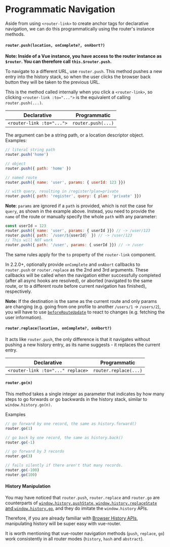 # Programmatic Navigation

Aside from using `<router-link>` to create anchor tags for declarative navigation, we can do this programmatically using the router's instance methods.

#### `router.push(location, onComplete?, onAbort?)`

**Note: Inside of a Vue instance, you have access to the router instance as `$router`. You can therefore call `this.$router.push`.**

To navigate to a different URL, use `router.push`. This method pushes a new entry into the history stack, so when the user clicks the browser back button they will be taken to the previous URL.

This is the method called internally when you click a `<router-link>`, so clicking `<router-link :to="...">` is the equivalent of calling `router.push(...)`.

| Declarative | Programmatic |
|-------------|--------------|
| `<router-link :to="...">` | `router.push(...)` |

The argument can be a string path, or a location descriptor object. Examples:

``` js
// literal string path
router.push('home')

// object
router.push({ path: 'home' })

// named route
router.push({ name: 'user', params: { userId: 123 }})

// with query, resulting in /register?plan=private
router.push({ path: 'register', query: { plan: 'private' }})
```

**Note**: `params` are ignored if a `path` is provided, which is not the case for `query`, as shown in the example above. Instead, you need to provide the `name` of the route or manually specify the whole `path` with any parameter:

```js
const userId = 123
router.push({ name: 'user', params: { userId }}) // -> /user/123
router.push({ path: `/user/${userId}` }) // -> /user/123
// This will NOT work
router.push({ path: '/user', params: { userId }}) // -> /user
```

The same rules apply for the `to` property of the `router-link` component.

In 2.2.0+, optionally provide `onComplete` and `onAbort` callbacks to `router.push` or `router.replace` as the 2nd and 3rd arguments. These callbacks will be called when the navigation either successfully completed (after all async hooks are resolved), or aborted (navigated to the same route, or to a different route before current navigation has finished), respectively.

**Note:** If the destination is the same as the current route and only params are changing (e.g. going from one profile to another `/users/1` -> `/users/2`), you will have to use [`beforeRouteUpdate`](./dynamic-matching.html#reacting-to-params-changes) to react to changes (e.g. fetching the user information).

#### `router.replace(location, onComplete?, onAbort?)`

It acts like `router.push`, the only difference is that it navigates without pushing a new history entry, as its name suggests - it replaces the current entry.

| Declarative | Programmatic |
|-------------|--------------|
| `<router-link :to="..." replace>` | `router.replace(...)` |

#### `router.go(n)`

This method takes a single integer as parameter that indicates by how many steps to go forwards or go backwards in the history stack, similar to `window.history.go(n)`.

Examples

``` js
// go forward by one record, the same as history.forward()
router.go(1)

// go back by one record, the same as history.back()
router.go(-1)

// go forward by 3 records
router.go(3)

// fails silently if there aren't that many records.
router.go(-100)
router.go(100)
```

#### History Manipulation

You may have noticed that `router.push`, `router.replace` and `router.go` are counterparts of [`window.history.pushState`, `window.history.replaceState` and `window.history.go`](https://developer.mozilla.org/en-US/docs/Web/API/History), and they do imitate the `window.history` APIs.

Therefore, if you are already familiar with [Browser History APIs](https://developer.mozilla.org/en-US/docs/Web/API/History_API), manipulating history will be super easy with vue-router.

It is worth mentioning that vue-router navigation methods (`push`, `replace`, `go`) work consistently in all router modes (`history`, `hash` and `abstract`).
